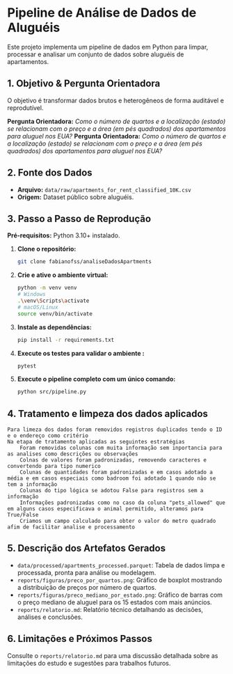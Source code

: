 # Pipeline de Análise de Dados de Aluguéis
Este projeto implementa um pipeline de dados em Python para limpar, processar e analisar um conjunto de dados sobre aluguéis de apartamentos.

## 1. Objetivo & Pergunta Orientadora
O objetivo é transformar dados brutos e heterogêneos de forma auditável e reprodutível.

**Pergunta Orientadora:**
*Como o número de quartos e a localização (estado) se relacionam com o preço e a área (em pés quadrados) dos apartamentos para aluguel nos EUA?*
**Pergunta Orientadora:** *Como o número de quartos e a localização (estado) se relacionam com o preço e a área (em pés quadrados) dos apartamentos para aluguel nos EUA?*

## 2. Fonte dos Dados
- **Arquivo:** `data/raw/apartments_for_rent_classified_10K.csv`
- **Origem:** Dataset público sobre aluguéis.

## 3. Passo a Passo de Reprodução

**Pré-requisitos:** Python 3.10+ instalado.

1.  **Clone o repositório:**
    ```bash
    git clone fabianofss/analiseDadosApartments
    ```

2.  **Crie e ative o ambiente virtual:**
    ```bash
    python -m venv venv
    # Windows
    .\venv\Scripts\activate
    # macOS/Linux
    source venv/bin/activate
    ```

3.  **Instale as dependências:**
    ```bash
    pip install -r requirements.txt
    ```

4.  **Execute os testes para validar o ambiente :**
    ```bash
    pytest
    ```

5.  **Execute o pipeline completo com um único comando:**
    ```bash
    python src/pipeline.py
    ```

## 4. Tratamento e limpeza dos dados aplicados
    Para limeza dos dados foram removidos registros duplicados tendo o ID e o endereço como critério
    Na etapa de tratamento aplicadas as seguintes estratégias
        Foram removidas colunas com muita informação sem inportancia para as analises como descrições ou observações
        Colnas de valores foram padronizadas, removendo caracteres e convertendo para tipo numerico
        Colunas de quantidades foram padronizadas e em casos adotado a média e em casos especiais como badroom foi adotado 1 quando não se tem a informação
        Colunas do tipo lógica se adotou False para registros sem a informação
        Informações padronizadas como no caso da coluna "pets_allowed" que em alguns casos especificava o animal permitido, alteramos para True/False
        Criamos um campo calculado para obter o valor do metro quadrado afim de facilitar analise e processamento

## 5. Descrição dos Artefatos Gerados

-   `data/processed/apartments_processed.parquet`: Tabela de dados limpa e processada, pronta para análise ou modelagem.
-   `reports/figuras/preco_por_quartos.png`: Gráfico de boxplot mostrando a distribuição de preços por número de quartos.
-   `reports/figuras/preco_mediano_por_estado.png`: Gráfico de barras com o preço mediano de aluguel para os 15 estados com mais anúncios.
-   `reports/relatorio.md`: Relatório técnico detalhando as decisões, análises e conclusões.

## 6. Limitações e Próximos Passos

Consulte o `reports/relatorio.md` para uma discussão detalhada sobre as limitações do estudo e sugestões para trabalhos futuros.